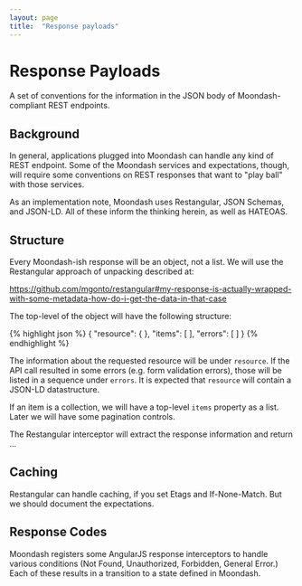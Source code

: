 ```yaml
---
layout: page
title:  "Response payloads"
---
```


# Response Payloads

A set of conventions for the information in the JSON body of 
Moondash-compliant REST endpoints.

## Background

In general, applications plugged into Moondash can handle any kind of 
REST endpoint. Some of the Moondash services and expectations, though, 
will require some conventions on REST responses that want to "play 
ball" with those services.

As an implementation note, Moondash uses Restangular, JSON Schemas, and
 JSON-LD. All of these inform the thinking herein, as well as HATEOAS.

## Structure

Every Moondash-ish response will be an object, not a list. We will use 
the Restangular approach of unpacking described at:

https://github.com/mgonto/restangular#my-response-is-actually-wrapped-with-some-metadata-how-do-i-get-the-data-in-that-case

The top-level of the object will have the following structure:

{% highlight json %}
{
  "resource": {
  },
  "items": [
  ],
  "errors": [
  ]
}
{% endhighlight %}

The information about the requested resource will be under 
``resource``. If the API call resulted in some errors (e.g. form 
validation errors), those will be listed in a sequence under ``errors``. 
It is expected that ``resource`` will contain a JSON-LD datastructure.

If an item is a collection, we will have a top-level ``items`` property
as a list. Later we will have some pagination controls.

The Restangular interceptor will extract the response information and 
return ...

## Caching

Restangular can handle caching, if you set Etags and If-None-Match. But
we should document the expectations.

## Response Codes

Moondash registers some AngularJS response interceptors to handle 
various conditions (Not Found, Unauthorized, Forbidden, General Error.)
 Each of these results in a transition to a state defined in Moondash.